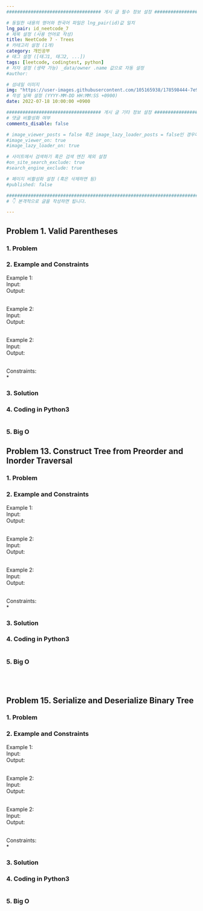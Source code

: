 ```yaml
---
################################### 게시 글 필수 정보 설정 ###################################

# 동일한 내용의 영어와 한국어 파일은 lng_pair(id)값 일치
lng_pair: id_neetcode_7
# 제목 설정 (사용 언어로 작성)
title: NeetCode 7 - Trees
# 카테고리 설정 (1개)
category: 개인공부
# 태그 설정 ([태그1, 태그2, ...])
tags: [leetcode, codingtest, python] 
# 저자 설정 (생략 가능) _data/owner .name 값으로 자동 설정
#author: 

# 섬네일 이미지
img: "https://user-images.githubusercontent.com/105165938/178598444-7e958a6b-a0db-4455-9707-be20b7f87ab6.png"
# 작성 날짜 설정 (YYYY-MM-DD HH:MM:SS +0900)
date: 2022-07-18 10:00:00 +0900

################################### 게시 글 기타 정보 설정 ###################################
# 댓글 비활성화 여부
comments_disable: false

# image_viewer_posts = false 혹은 image_lazy_loader_posts = false인 경우에만 사용
#image_viewer_on: true
#image_lazy_loader_on: true

# 사이트에서 검색하기 혹은 검색 엔진 제외 설정 
#on_site_search_exclude: true
#search_engine_exclude: true

# 페이지 비활성화 설정 (혹은 삭제하면 됨)
#published: false

##########################################################################################
# 👇 본격적으로 글을 작성하면 됩니다. 

---
```

<!-- outline-start -->



<!-- outline-end -->


## Problem 1. Valid Parentheses



### 1. Problem
> 

### 2. Example and Constraints
Example 1:<br>
Input: <br>
Output: <br><br>

Example 2:<br>
Input: <br>
Output: <br><br>

Example 2:<br>
Input: <br>
Output: <br><br>

Constraints:<br>
* 
### 3. Solution

### 4. Coding in Python3
~~~python

~~~

### 5. Big O 


## Problem 13. Construct Tree from Preorder and Inorder Traversal



### 1. Problem
> 

### 2. Example and Constraints
Example 1:<br>
Input: <br>
Output: <br><br>

Example 2:<br>
Input: <br>
Output: <br><br>

Example 2:<br>
Input: <br>
Output: <br><br>

Constraints:<br>
* 
### 3. Solution

### 4. Coding in Python3
~~~python

~~~

### 5. Big O 

<br>
<br>


## Problem 15. Serialize and Deserialize Binary Tree



### 1. Problem
> 

### 2. Example and Constraints
Example 1:<br>
Input: <br>
Output: <br><br>

Example 2:<br>
Input: <br>
Output: <br><br>

Example 2:<br>
Input: <br>
Output: <br><br>

Constraints:<br>
* 
### 3. Solution

### 4. Coding in Python3
~~~python

~~~

### 5. Big O 

